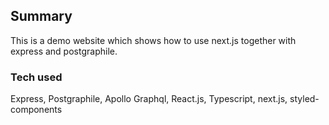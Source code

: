 ## Summary

This is a demo website which shows how to use next.js together with express and postgraphile.

### Tech used

Express, Postgraphile, Apollo Graphql, React.js, Typescript, next.js, styled-components
